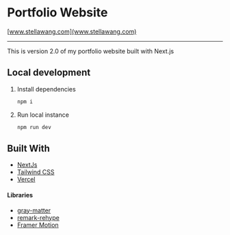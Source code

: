 # Portfolio Website

[www.stellawang.com](www.stellawang.com)

***

This is version 2.0 of my portfolio website built with Next.js

## Local development
1. Install dependencies
   ```sh
   npm i 
   ```
2. Run local instance
   ```sh
   npm run dev
   ```

## Built With
- [NextJs](https://nextjs.org/)
- [Tailwind CSS](https://tailwindcss.com/)
- [Vercel](https://vercel.com/)

#### Libraries
- [gray-matter](https://www.npmjs.com/package/gray-matter)
- [remark-rehype](https://www.npmjs.com/package/remark-rehype)
- [Framer Motion](https://www.framer.com/motion/)

